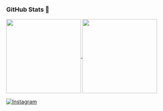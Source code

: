 

### GitHub Stats 🎀


<a href="https://github.com/mfcstt/github-readme-stats">
  <img height=200 align="center" src="https://github-readme-stats.vercel.app/api?username=mfcstt&theme=omni" />
</a>
<a href="https://github.com/mfcstt/convoychat">
  <img height=200 align="center" src="https://github-readme-stats.vercel.app/api/top-langs?username=mfcstt&layout=compact&langs_count=8&card_width=320&theme=omni" />
</a>
<a href="https://www.instagram.com/mfcstt">

![Instagram](https://img.shields.io/badge/Instagram-ffffff.svg?style=for-the-badge&logo=Instagram&logoColor=white)

